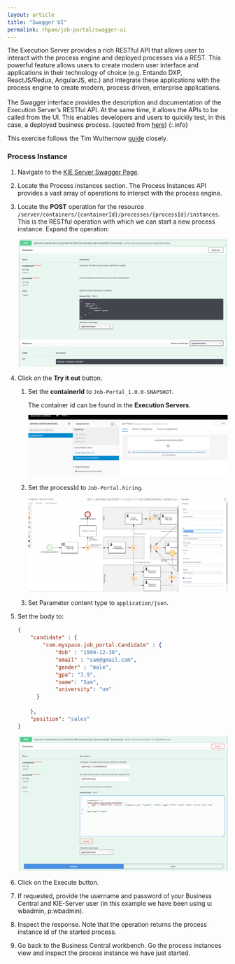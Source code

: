 ```yaml
---
layout: article
title: "Swagger UI"
permalink: rhpam/job-portal/swagger-ui
---
```


The Execution Server provides a rich RESTful API that allows user to interact with the process engine and deployed processes via a REST. This powerful feature allows users to create modern user interface and applications in their technology of choice (e.g. Entando DXP, ReactJS/Redux, AngularJS, etc.) and integrate these applications with the process engine to create modern, process driven, enterprise applications.<br/><br/>
The Swagger interface provides the description and documentation of the Execution Server’s RESTful API. At the same time, it allows the APIs to be called from the UI. This enables developers and users to quickly test, in this case, a deployed business process. (quoted from [here](https://timwuthenow.github.io/guided_exercises/04_order_management/lab-walkthrough/#execute-the-process-via-apis))
{:.info}

This exercise follows the Tim Wuthernow [guide](https://timwuthenow.github.io/guided_exercises/04_order_management/lab-walkthrough/#execute-the-process-via-apis) closely.

### Process Instance

1.  Navigate to the [KIE Server Swagger Page](http://localhost:8080/kie-server/docs/).

2.  Locate the Process instances section. The Process Instances API provides a vast array of operations to interact with the process engine.

3.  Locate the **POST** operation for the resource `/server/containers/{containerId}/processes/{processId}/instances`. This is the RESTful operation with which we can start a new process instance. Expand the operation:

    ![start-process-instance-rest-operation](../assets/images/business-central/swagger/start-process-instance-rest-operation.png)

4.  Click on the **Try it out** button.

    1. Set the **containerId** to `Job-Portal_1.0.0-SNAPSHOT`.

       The container id can be found in the **Execution Servers**.

       ![execution-server](../assets/images/business-central/swagger/execution-server.png)

    2. Set the processId to `Job-Portal.hiring`.

       ![process-id](../assets/images/business-central/swagger/process-id.png)

    3. Set Parameter content type to `application/json`.

5.  Set the body to:

    ```json
    {
        "candidate" : {
            "com.myspace.job_portal.Candidate" : {
                "dob" : "1999-12-30",
                "email" : "sam@gmail.com",
                "gender" : "male",
                "gpa": "3.9",
                "name": "Sam",
                "university": "um"
          }

        },
        "position": "sales"
    }

    ```

    ![sample-new-process-api](../assets/images/business-central/swagger/sample-new-process-api.png)

6.  Click on the Execute button.

7.  If requested, provide the username and password of your Business Central and KIE-Server user (in this example we have been using u: wbadmin, p:wbadmin).

8.  Inspect the response. Note that the operation returns the process instance id of the started process.

9.  Go back to the Business Central workbench. Go the process instances view and inspect the process instance we have just started.

